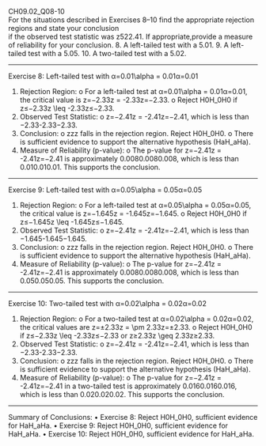 
CH09.02_Q08-10  
For the situations described in Exercises 8–10 find the appropriate rejection regions and state your conclusion  
if the observed test statistic was z522.41. If appropriate,provide a measure of reliability for your conclusion.
8. A left-tailed test with a 5.01.
9. A left-tailed test with a 5.05.
10. A two-tailed test with a 5.02.

---
Exercise 8: Left-tailed test with α=0.01\alpha = 0.01α=0.01
1.	Rejection Region:
o	For a left-tailed test at α=0.01\alpha = 0.01α=0.01, the critical value is z=−2.33z = -2.33z=−2.33.
o	Reject H0H_0H0 if z≤−2.33z \leq -2.33z≤−2.33.
2.	Observed Test Statistic:
o	z=−2.41z = -2.41z=−2.41, which is less than −2.33-2.33−2.33.
3.	Conclusion:
o	zzz falls in the rejection region. Reject H0H_0H0.
o	There is sufficient evidence to support the alternative hypothesis (HaH_aHa).
4.	Measure of Reliability (p-value):
o	The p-value for z=−2.41z = -2.41z=−2.41 is approximately 0.0080.0080.008, which is less than 0.010.010.01. This supports the conclusion.
________________________________________
Exercise 9: Left-tailed test with α=0.05\alpha = 0.05α=0.05
1.	Rejection Region:
o	For a left-tailed test at α=0.05\alpha = 0.05α=0.05, the critical value is z=−1.645z = -1.645z=−1.645.
o	Reject H0H_0H0 if z≤−1.645z \leq -1.645z≤−1.645.
2.	Observed Test Statistic:
o	z=−2.41z = -2.41z=−2.41, which is less than −1.645-1.645−1.645.
3.	Conclusion:
o	zzz falls in the rejection region. Reject H0H_0H0.
o	There is sufficient evidence to support the alternative hypothesis (HaH_aHa).
4.	Measure of Reliability (p-value):
o	The p-value for z=−2.41z = -2.41z=−2.41 is approximately 0.0080.0080.008, which is less than 0.050.050.05. This supports the conclusion.
________________________________________
Exercise 10: Two-tailed test with α=0.02\alpha = 0.02α=0.02
1.	Rejection Region:
o	For a two-tailed test at α=0.02\alpha = 0.02α=0.02, the critical values are z=±2.33z = \pm 2.33z=±2.33.
o	Reject H0H_0H0 if z≤−2.33z \leq -2.33z≤−2.33 or z≥2.33z \geq 2.33z≥2.33.
2.	Observed Test Statistic:
o	z=−2.41z = -2.41z=−2.41, which is less than −2.33-2.33−2.33.
3.	Conclusion:
o	zzz falls in the rejection region. Reject H0H_0H0.
o	There is sufficient evidence to support the alternative hypothesis (HaH_aHa).
4.	Measure of Reliability (p-value):
o	The p-value for z=−2.41z = -2.41z=−2.41 in a two-tailed test is approximately 0.0160.0160.016, which is less than 0.020.020.02. This supports the conclusion.
________________________________________
Summary of Conclusions:
•	Exercise 8: Reject H0H_0H0, sufficient evidence for HaH_aHa.
•	Exercise 9: Reject H0H_0H0, sufficient evidence for HaH_aHa.
•	Exercise 10: Reject H0H_0H0, sufficient evidence for HaH_aHa.
